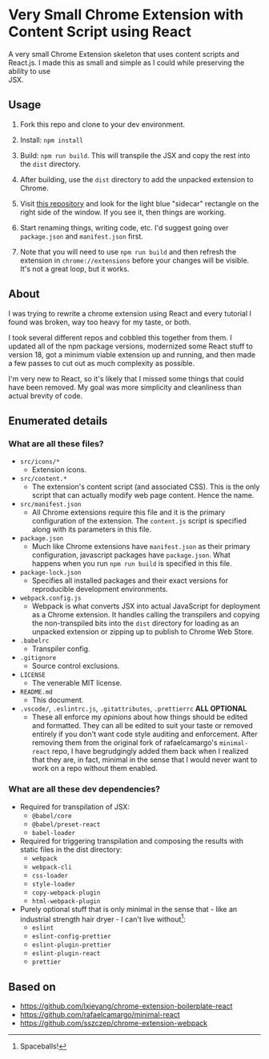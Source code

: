 # Very Small Chrome Extension with Content Script using React

A very small Chrome Extension skeleton that uses content scripts and React.js.
I made this as small and simple as I could while preserving the ability to use  
JSX.

## Usage

1. Fork this repo and clone to your dev environment.

1. Install: `npm install`

1. Build: `npm run build`. This will transpile the JSX and copy the rest into
   the `dist` directory.

1. After building, use the `dist` directory to add the unpacked extension to
   Chrome.

1. Visit [this repository](https://github.com/adeilt/very-small-chromeextension-contentscript-react)
   and look for the light blue "sidecar" rectangle on the right side of
   the window. If you see it, then things are working.

1. Start renaming things, writing code, etc. I'd suggest going over
   `package.json` and `manifest.json` first.

1. Note that you will need to use `npm run build` and then refresh the extension
   in `chrome://extensions` before your changes will be visible. It's not a
   great loop, but it works.

## About

I was trying to rewrite a chrome extension using React and every tutorial I
found was broken, way too heavy for my taste, or both.

I took several different repos and cobbled this together from them. I updated
all of the npm package versions, modernized some React stuff to version 18, got
a minimum viable extension up and running, and then made a few passes to cut out
as much complexity as possible.

I'm very new to React, so it's likely that I missed some things that could
have been removed. My goal was more simplicity and cleanliness than actual
brevity of code.

## Enumerated details

### What are all these files?

- `src/icons/*`
  - Extension icons.
- `src/content.*`
  - The extension's content script (and associated CSS). This is the only
    script that can actually modify web page content. Hence the name.
- `src/manifest.json`
  - All Chrome extensions require this file and it is the primary configuration
    of the extension. The `content.js` script is specified along with its
    parameters in this file.
- `package.json`
  - Much like Chrome extensions have `manifest.json` as their primary
    configuration, javascript packages have `package.json`. What happens when
    you run `npm run build` is specified in this file.
- `package-lock.json`
  - Specifies all installed packages and their exact versions for reproducible
    development environments.
- `webpack.config.js`
  - Webpack is what converts JSX into actual JavaScript for deployment as a
    Chrome extension. It handles calling the transpilers and copying the
    non-transpiled bits into the `dist` directory for loading as an unpacked
    extension or zipping up to publish to Chrome Web Store.
- `.babelrc`
  - Transpiler config.
- `.gitignore`
  - Source control exclusions.
- `LICENSE`
  - The venerable MIT license.
- `README.md`
  - This document.
- `.vscode/`, `.eslintrc.js`, `.gitattributes`, `.prettierrc` **ALL OPTIONAL**
  - These all enforce my _opinions_ about how things should be edited and
    formatted. They can all be edited to suit your taste or removed entirely if
    you don't want code style auditing and enforcement. After removing them
    from the original fork of rafaelcamargo's `minimal-react` repo, I have
    begrudgingly added them back when I realized that they are, in fact, minimal
    in the sense that I would never want to work on a repo without them enabled.

### What are all these dev dependencies?

- Required for transpilation of JSX:
  - `@babel/core`
  - `@babel/preset-react`
  - `babel-loader`
- Required for triggering transpilation and composing the results with static
  files in the dist directory:
  - `webpack`
  - `webpack-cli`
  - `css-loader`
  - `style-loader`
  - `copy-webpack-plugin`
  - `html-webpack-plugin`
- Purely optional stuff that is only minimal in the sense that - like an
  industrial strength hair dryer - I can't live without[^1]:
  - `eslint`
  - `eslint-config-prettier`
  - `eslint-plugin-prettier`
  - `eslint-plugin-react`
  - `prettier`

## Based on

- https://github.com/lxieyang/chrome-extension-boilerplate-react
- https://github.com/rafaelcamargo/minimal-react
- https://github.com/sszczep/chrome-extension-webpack

[^1]: Spaceballs!

